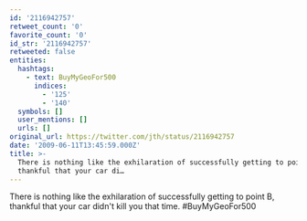 ```yaml
---
id: '2116942757'
retweet_count: '0'
favorite_count: '0'
id_str: '2116942757'
retweeted: false
entities:
  hashtags:
    - text: BuyMyGeoFor500
      indices:
        - '125'
        - '140'
  symbols: []
  user_mentions: []
  urls: []
original_url: https://twitter.com/jth/status/2116942757
date: '2009-06-11T13:45:59.000Z'
title: >-
  There is nothing like the exhilaration of successfully getting to point B,
  thankful that your car di…
---
```


There is nothing like the exhilaration of successfully getting to point B, thankful that your car didn't kill you that time. #BuyMyGeoFor500